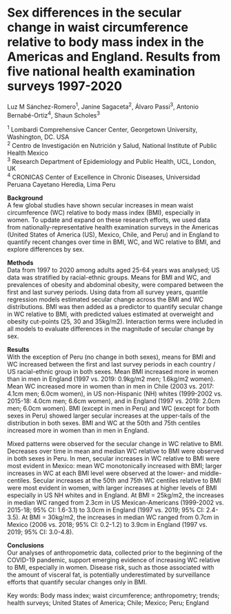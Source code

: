 # Sex differences in the secular change in waist circumference relative to body mass index in the Americas and England. Results from five national health examination surveys 1997-2020

Luz M Sánchez-Romero<sup>1</sup>, Janine Sagaceta<sup>2</sup>, Álvaro Passi<sup>3</sup>, Antonio Bernabé-Ortiz<sup>4</sup>, Shaun Scholes<sup>3</sup>
<p><sup>1</sup> Lombardi Comprehensive Cancer Center, Georgetown University, Washington, DC. USA
<br><sup>2</sup> Centro de Investigación en Nutrición y Salud, National Institute of Public Health Mexico
<br><sup>3</sup> Research Department of Epidemiology and Public Health, UCL, London, UK
<br><sup>4</sup> CRONICAS Center of Excellence in Chronic Diseases, Universidad Peruana Cayetano Heredia, Lima Peru

**Background** <br/>
A few global studies have shown secular increases in mean waist circumference (WC) relative to body mass index (BMI), especially in women. To update and expand on these research efforts, we used data from nationally-representative health examination surveys in the Americas (United States of America (US), Mexico, Chile, and Peru) and in England to quantify recent changes over time in BMI, WC, and WC relative to BMI, and explore differences by sex. 

**Methods** <br/>
Data from 1997 to 2020 among adults aged 25-64 years was analysed; US data was stratified by racial-ethnic groups. Means for BMI and WC, and prevalences of obesity and abdominal obesity, were compared between the first and last survey periods. Using data from all survey years, quantile regression models estimated secular change across the BMI and WC distributions. BMI was then added as a predictor to quantify secular change in WC relative to BMI, with predicted values estimated at overweight and obesity cut-points (25, 30 and 35kg/m2). Interaction terms were included in all models to evaluate differences in the magnitude of secular change by sex. 

**Results** <br/>
With the exception of Peru (no change in both sexes), means for BMI and WC increased between the first and last survey periods in each country / US racial-ethnic group in both sexes. Mean BMI increased more in women than in men in England (1997 vs. 2019: 0.9kg/m2 men; 1.6kg/m2 women). Mean WC increased more in women than in men in Chile (2003 vs. 2017: 4.1cm men; 6.0cm women), in US non-Hispanic (NH) whites (1999-2002 vs. 2015-18: 4.0cm men; 6.6cm women), and in England (1997 vs. 2019: 2.0cm men; 6.0cm women). 
BMI (except in men in Peru) and WC (except for both sexes in Peru) showed larger secular increases at the upper-tails of the distribution in both sexes. BMI and WC at the 50th and 75th centiles increased more in women than in men in England.

Mixed patterns were observed for the secular change in WC relative to BMI. Decreases over time in mean and median WC relative to BMI were observed in both sexes in Peru. In men, secular increases in WC relative to BMI were most evident in Mexico: mean WC monotonically increased with BMI; larger increases in WC at each BMI level were observed at the lower- and middle-centiles. 
Secular increases at the 50th and 75th WC centiles relative to BMI were most evident in women, with larger increases at higher levels of BMI especially in US NH whites and in England. At BMI = 25kg/m2, the increases in median WC ranged from 2.3cm in US Mexican-Americans (1999-2002 vs. 2015-18; 95% CI: 1.6-3.1) to 3.0cm in England (1997 vs. 2019; 95% CI: 2.4-3.5). At BMI = 30kg/m2, the increases in median WC ranged from 0.7cm in Mexico (2006 vs. 2018; 95% CI: 0.2-1.2) to 3.9cm in England (1997 vs. 2019; 95% CI: 3.0-4.8). 

**Conclusions** <br/>
Our analyses of anthropometric data, collected prior to the beginning of the COVID-19 pandemic, support emerging evidence of increasing WC relative to BMI, especially in women. Disease risk, such as those associated with the amount of visceral fat, is potentially underestimated by surveillance efforts that quantify secular changes only in BMI. 

Key words: Body mass index; waist circumference; anthropometry; trends; health surveys; United States of America; Chile; Mexico; Peru; England
 


